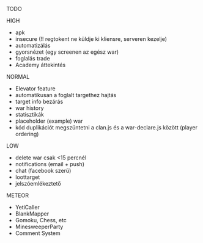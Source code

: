 TODO

HIGH

- apk
- insecure (!! regtokent ne küldje ki kliensre, serveren kezelje)
- automatizálás
- gyorsnézet (egy screenen az egész war)
- foglalás trade
- Academy áttekintés

NORMAL
- Elevator feature
- automatikusan a foglalt targethez hajtás
- target info bezárás
- war history
- statisztikák
- placeholder (example) war
- kód duplikációt megszüntetni a clan.js és a war-declare.js között (player ordering)

LOW
- delete war csak <15 percnél
- notifications (email + push)
- chat (facebook szerű)
- loottarget
- jelszóemlékeztető

METEOR

- YetiCaller
- BlankMapper
- Gomoku, Chess, etc
- MinesweeperParty
- Comment System

